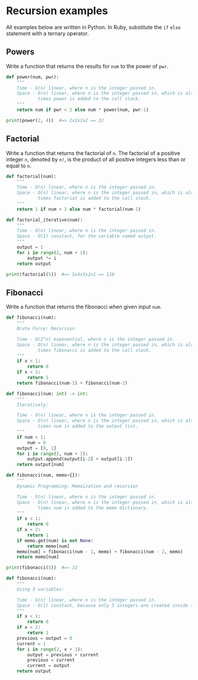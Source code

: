 # Recursion examples

All examples below are written in Python. In Ruby, substitute the `if` `else` 
statement with a ternary operator.

## Powers

Write a function that returns the results for `num` to the power of `pwr`.

```python
def power(num, pwr):
    """
    Time - O(n) linear, where n is the integer passed in.
    Space - O(n) linear, where n is the integer passed in, which is also the number of 
            times power is added to the call stack.
    """
    return num if pwr < 2 else num * power(num, pwr-1)

print(power(2, 4))  #=> 2x2x2x2 == 32
```

## Factorial

Write a function that returns the factorial of `n`. The factorial of a positive 
integer `n`, denoted by `n!`, is the product of all positive integers less than 
or equal to `n`.

```python
def factorial(num):
    """
    Time - O(n) linear, where n is the integer passed in.
    Space - O(n) linear, where n is the integer passed in, which is also the number of 
            times factorial is added to the call stack.
    """
    return 1 if num < 2 else num * factorial(num-1)

def factorial_iterative(num):
    """
    Time - O(n) linear, where n is the integer passed in.
    Space - O(1) constant, for the variable named output.
    """
    output = 1
    for i in range(2, num + 1):
        output *= i
    return output

print(factorial(5))  #=> 5x4x3x2x1 == 120
```

## Fibonacci

Write a function that returns the fibonacci when given input `num`.

```python
def fibonacci(num):
    """
    Brute Force: Recursion

    Time - O(2^n) exponential, where n is the integer passed in.
    Space - O(n) linear, where n is the integer passed in, which is also the number of 
            times fibonacci is added to the call stack.
    """
    if x < 1:
        return 0
    if x < 2:
        return 1
    return fibonacci(num-1) + fibonacci(num-2)
```

```python
def fibonacci(num: int) -> int:
    """
    Iteratively:

    Time - O(n) linear, where n is the integer passed in.
    Space - O(n) linear, where n is the integer passed in, which is also the number of 
            times num is added to the output list.
    """
    if num < 1:
        num = 0
    output = [0, 1]
    for i in range(2, num + 1):
        output.append(output[i-2] + output[i-1])
    return output[num]
```

```python
def fibonacci(num, memo={}):
    """
    Dynamic Programming: Memoization and recursion

    Time - O(n) linear, where n is the integer passed in.
    Space - O(n) linear, where n is the integer passed in, which is also the number of 
            times num is added to the memo dictionary.
    """
    if x < 1:
        return 0
    if x < 2:
        return 1
    if memo.get(num) is not None:
        return memo[num]
    memo[num] = fibonacci(num - 1, memo) + fibonacci(num - 2, memo)
    return memo[num]

print(fibonacci(5))  #=> 32
```

```python
def fibonacci(num):
    """
    Using 3 variables:

    Time - O(n) linear, where n is the integer passed in.
    Space - O(1) constant, because only 3 integers are created inside the function.
    """
    if x < 1:
        return 0
    if x < 2:
        return 1
    previous = output = 0
    current = 1
    for i in range(2, x + 1):
        output = previous + current
        previous = current
        current = output
    return output

```